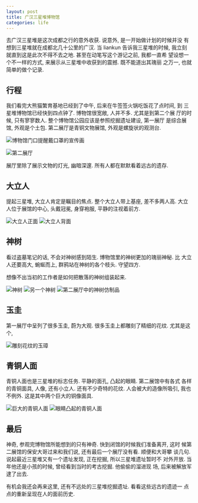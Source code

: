 ```yaml
---
layout: post
title: 广汉三星堆博物馆
categories: life
---
```


去广汉三星堆是这次成都之行的意外收获. 说意外, 是一开始做计划的时候并没
有想到三星堆就在成都北几十公里的广汉. 当 liankun 告诉我三星堆的时候,
我立刻就直到这是此次不得不去之地. 甚至在动笔写这个游记之前, 我都一直希
望设想一个不一样的方式, 来展示从三星堆中收获到的震撼. 既不能道出其瑰丽
之万一, 也就简单的做个记录.


## 行程

我们看完大熊猫繁育基地已经到了中午, 后来在牛签签火锅吃饭花了点时间, 到
三星堆博物馆已经快到四点钟了. 博物馆很宽敞, 人并不多. 尤其是到第二个展
厅的时候, 只有寥寥数人. 整个博物馆公园应该是参照挖掘遗址建设, 第一展厅
是综合展馆, 外观是个土包. 第二展厅是青铜文物展馆, 外观是螺旋状的观测台.

![博物馆门口提醒戴口罩的宣传画](/pics/sanxkingdui/戴口罩的青铜头像.jpg)

![第二展厅](/pics/sanxkingdui/第二展厅.jpg)


展厅里除了展示文物的灯光, 幽暗深邃. 所有人都在默默看着远古的遗存.


## 大立人

提起三星堆, 大立人肯定是瞩目的焦点. 整个大立人带上基座,
差不多两人高. 大立人位于展馆的中心, 头戴冠冕, 身穿袍服, 平静的注视着前方.

![大立人正面](/pics/sanxkingdui/大立人1.jpg)
![大立人背面](/pics/sanxkingdui/大立人2.jpg)

## 神树

看过盗墓笔记的话, 不会对神树感到陌生. 博物馆里的神树更加的瑰丽神秘. 比
大立人还要高大, 蜿蜒而上, 群鸦站在神树的各个枝头. 守望四方.

想像不出当初的工作者是如何把散落的神树组装起来.

![神树](/pics/sanxkingdui/神树1.jpg)
![另一个神树](/pics/sanxkingdui/神树2.jpg)
![第二展厅中的神树仿制品](/pics/sanxkingdui/神树仿制品.jpg)

## 玉圭

第一展厅中呈列了很多玉圭, 蔚为大观. 很多玉圭上都雕刻了精细的花纹. 尤其是这个,

![雕刻花纹的玉璋](/pics/sanxkingdui/玉璋.jpg)


## 青铜人面

青铜人面也是三星堆的标志任务. 平静的面孔, 凸起的眼睛. 第二展馆中有各式
各样的青铜面具, 人像, 还有小立人. 还有不少奇特的花纹. 人会被大的造像所吸引, 我也不例外.
这是其中两个巨大的铜像面具.

![巨大的青铜人面](/pics/sanxingdui/青铜人面1.jpg)
![眼睛凸起的青铜人面](/pics/sanxingdui/青铜人面2.jpg)

## 最后

神奇, 参观完博物馆所能想到的只有神奇. 快到闭馆的时候我们准备离开, 这时
候第二展馆的保安大哥过来和我们说, 还有最后一个展厅没有看. 顺便和大哥攀
谈几句. 说起最近三星堆又有一个遗址发现, 正在挖掘, 所以三星堆遗址暂时不
对外开放. 当年他还是小孩的时候, 曾经看到当时的考古挖掘. 他偷偷的溜进现
场, 后来被解放军逮了出去.

有机会我还会再来这里, 还有不远处的三星堆挖掘遗址. 看看这些远古的遗迹一
点点的重新呈现在人的面前历史.
